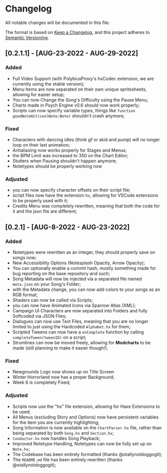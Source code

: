 # Changelog
All notable changes will be documented in this file.

The format is based on [Keep a Changelog](https://keepachangelog.com/en/1.0.0/),
and this project adheres to [Semantic Versioning](https://semver.org/spec/v2.0.0.html).

## [0.2.1.1] - [AUG-23-2022 - AUG-29-2022]

### Added
- Full Video Support (with PolybiusProxy's hxCodec extension, we are currently using the stable version);
- Menu Items are now separated on their own unique spritesheets, allowing for easier setup;
- You can now Change the Song's Difficulty using the Pause Menu;
- Charts made in Psych Engine v0.6 should now work properly;
- Scripts can now specify variable types, things like `function goodNoteHit(coolNote:Note)` shouldn't crash anymore;


### Fixed
- Characters with dancing idles (think gf or skid and pump) will no longer loop on their last animation;
- Antialiasing now works properly for Stages and Menus;
- the BPM Limit was increased to 350 on the Chart Editor;
- Stutters when Pausing shouldn't happen anymore;
- Notetypes should be properly working now


### Adjusted
- you can now specify character offsets on their script file;
- script files now have the extension `hx`, allowing for VSCode extensions to be properly used with it;
- Credits Menu was completely rewritten, meaning that both the code for it and the json file are different;

## [0.2.1] - [AUG-8-2022 - AUG-23-2022]

### Added
- Notetypes were rewritten as an integer, they should properly save on songs now;
- New Accessibility Options (Notesplash Opacity, Arrow Opacity);
- You can optionally enable a commit hash, mostly something made for bug reporting on the base repository and such;
- Song Metadata will now be injected via a separated file named `meta.json` on your Song's Folder;
- with the Metadata change, you can now add colors to your songs as an RGB format;
- Shaders can now be called via Scripts;
- you can now have Animated Icons via Sparrow Atlas (XML);
- Campaign UI Characters are now separated into Folders and fully Softcoded via JSON Files;
- Dialogues can now use Text Files, meaning that you are no longer limited to just using the Hardcoded `Alphabet.hx` for them;
- Scripted Tweens can now have a `onComplete` function by calling `completeTween(tweenID)` on a script;
- Strumlines can now be moved freely, allowing for **Modcharts** to be made (still planning to make it easier though!);


### Fixed
- Newgrounds Logo now shows up on Title Screen
- Winter Horrorland now has a proper Background;
- Week 6 is completely Fixed;


### Adjusted
- Scripts now use the "hx" file extension, allowing for Haxe Extensions to be used;
- All Menus (excluding Story and Options) now have persistent variables for the item you are currently highlighting;
- Song Information is now available on the `ChartParser.hx` file, rather than being separated by both `Song.hx` and `Section.hx`;
- `Conductor.hx` now handles Song Playback;
- Improved Notetype Handling, Notetypes can now be fully set up on `Note.hx`;
- The Codebase has been entirely formatted (thanks @otallynotdoggogit);
- The `README.md` file has been entirely rewritten (thanks @otallynotdoggogit);

